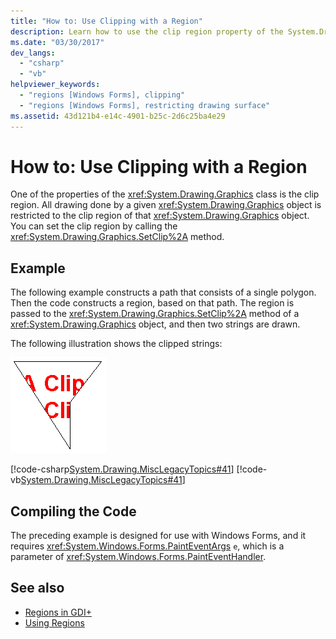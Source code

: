 ```yaml
---
title: "How to: Use Clipping with a Region"
description: Learn how to use the clip region property of the System.Drawing.Graphics class by using a code example that constructs a clip region based on a single polygon.
ms.date: "03/30/2017"
dev_langs: 
  - "csharp"
  - "vb"
helpviewer_keywords: 
  - "regions [Windows Forms], clipping"
  - "regions [Windows Forms], restricting drawing surface"
ms.assetid: 43d121b4-e14c-4901-b25c-2d6c25ba4e29
---
```

# How to: Use Clipping with a Region

One of the properties of the <xref:System.Drawing.Graphics> class is the clip region. All drawing done by a given <xref:System.Drawing.Graphics> object is restricted to the clip region of that <xref:System.Drawing.Graphics> object. You can set the clip region by calling the <xref:System.Drawing.Graphics.SetClip%2A> method.  
  
## Example  

 The following example constructs a path that consists of a single polygon. Then the code constructs a region, based on that path. The region is passed to the <xref:System.Drawing.Graphics.SetClip%2A> method of a <xref:System.Drawing.Graphics> object, and then two strings are drawn.  
  
 The following illustration shows the clipped strings:  
  
 ![Screenshot that shows clipped strings.](./media/how-to-use-clipping-with-a-region/clipped-strings-polygon.png)  
  
 [!code-csharp[System.Drawing.MiscLegacyTopics#41](~/samples/snippets/csharp/VS_Snippets_Winforms/System.Drawing.MiscLegacyTopics/CS/Class1.cs#41)]
 [!code-vb[System.Drawing.MiscLegacyTopics#41](~/samples/snippets/visualbasic/VS_Snippets_Winforms/System.Drawing.MiscLegacyTopics/VB/Class1.vb#41)]  
  
## Compiling the Code  

 The preceding example is designed for use with Windows Forms, and it requires <xref:System.Windows.Forms.PaintEventArgs> `e`, which is a parameter of <xref:System.Windows.Forms.PaintEventHandler>.  
  
## See also

- [Regions in GDI+](regions-in-gdi.md)
- [Using Regions](using-regions.md)
